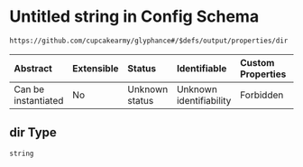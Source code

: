 # Untitled string in Config Schema

```txt
https://github.com/cupcakearmy/glyphance#/$defs/output/properties/dir
```



| Abstract            | Extensible | Status         | Identifiable            | Custom Properties | Additional Properties | Access Restrictions | Defined In                                                                        |
| :------------------ | :--------- | :------------- | :---------------------- | :---------------- | :-------------------- | :------------------ | :-------------------------------------------------------------------------------- |
| Can be instantiated | No         | Unknown status | Unknown identifiability | Forbidden         | Allowed               | none                | [glyphance.schema.json\*](../../out/glyphance.schema.json "open original schema") |

## dir Type

`string`

